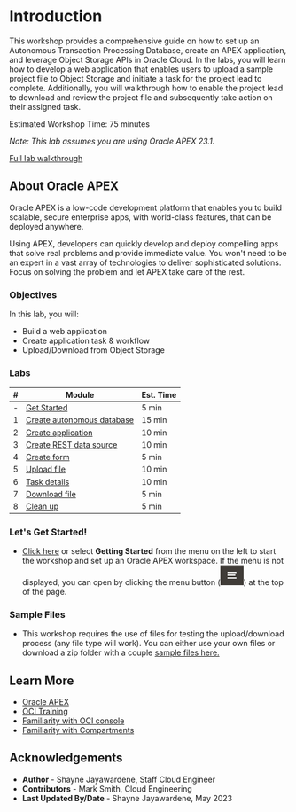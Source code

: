 # Introduction

This workshop provides a comprehensive guide on how to set up an Autonomous Transaction Processing Database, create an APEX application, and leverage Object Storage APIs in Oracle Cloud. In the labs, you will learn how to develop a web application that enables users to upload a sample project file to Object Storage and initiate a task for the project lead to complete. Additionally, you will walkthrough how to enable the project lead to download and review the project file and subsequently take action on their assigned task.

Estimated Workshop Time: 75 minutes

*Note: This lab assumes you are using Oracle APEX 23.1.*

[Full lab walkthrough](videohub:1_77gs65t8)

## About Oracle APEX

Oracle APEX is a low-code development platform that enables you to build scalable, secure enterprise apps, with world-class features, that can be deployed anywhere.

Using APEX, developers can quickly develop and deploy compelling apps that solve real problems and provide immediate value. You won't need to be an expert in a vast array of technologies to deliver sophisticated solutions. Focus on solving the problem and let APEX take care of the rest.

### Objectives

In this lab, you will:

- Build a web application
- Create application task & workflow
- Upload/Download from Object Storage

### Labs

| #   | Module                                               | Est. Time |
| --- | ---------------------------------------------------- | --------- |
| -   | [Get Started](?lab=cloud-login)                      | 5 min     |
| 1   | [Create autonomous database](?lab=create-autonomous) | 15 min    |
| 2   | [Create application](?lab=create-application)        | 10 min    |
| 3   | [Create REST data source](?lab=create-rest-source)   | 10 min    |
| 4   | [Create form](?lab=create-form)                      | 5 min     |
| 5   | [Upload file](?lab=upload-file)                      | 10 min    |
| 6   | [Task details](?lab=task-details)                    | 10 min    |
| 7   | [Download file](?lab=download-file)                  | 5 min     |
| 8   | [Clean up](?lab=clean-up)                            | 5 min     |

### **Let's Get Started!**

- [Click here](?lab=1-sign-up-apex) or select **Getting Started** from the menu on the left to start the workshop and set up an Oracle APEX workspace.
If the menu is not displayed, you can open by clicking the menu button (![Menu icon](./images/menu-button.png)) at the top of the page.

### **Sample Files**

- This workshop requires the use of files for testing the upload/download process (any file type will work). You can either use your own files or download a zip folder with a couple [sample files here.](https://c4u04.objectstorage.us-ashburn-1.oci.customer-oci.com/p/EcTjWk2IuZPZeNnD_fYMcgUhdNDIDA6rt9gaFj_WZMiL7VvxPBNMY60837hu5hga/n/c4u04/b/livelabsfiles/o/labfiles/Sample-FIles.zip)

## Learn More

- [Oracle APEX](https://apex.oracle.com/en/)
- [OCI Training](https://cloud.oracle.com/en_US/iaas/training)
- [Familiarity with OCI console](https://docs.us-phoenix-1.oraclecloud.com/Content/GSG/Concepts/console.htm)
- [Familiarity with Compartments](https://docs.us-phoenix-1.oraclecloud.com/Content/GSG/Concepts/concepts.htm)

## Acknowledgements

- **Author** - Shayne Jayawardene, Staff Cloud Engineer
- **Contributors** - Mark Smith, Cloud Engineering
- **Last Updated By/Date** - Shayne Jayawardene, May 2023
